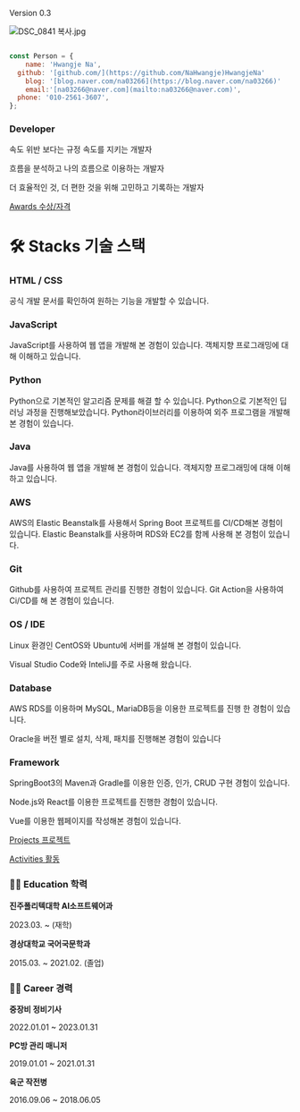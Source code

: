 Version 0.3

![DSC_0841 복사.jpg](https://prod-files-secure.s3.us-west-2.amazonaws.com/13f06bfb-390c-4cbf-b946-b5624ed557b6/11450b8d-a686-48d2-bf62-e8dceb6ab895/DSC_0841_%EB%B3%B5%EC%82%AC.jpg)

```jsx

const Person = {
	name: 'Hwangje Na',
  github: '[github.com/](https://github.com/NaHwangje)HwangjeNa'
	blog: '[blog.naver.com/na03266](https://blog.naver.com/na03266)'
	email:'[na03266@naver.com](mailto:na03266@naver.com)',
  phone: '010-2561-3607',
};

```

### **Developer**

속도 위반 보다는 규정 속도를 지키는 개발자

흐름을 분석하고 나의 흐름으로 이용하는 개발자

더 효율적인 것, 더 편한 것을 위해 고민하고 기록하는 개발자

[Awards 수상/자격](https://www.notion.so/ad08b6a466c7476d85b41444676e75e2?pvs=21)

# 🛠️ Stacks 기술 스택

### HTML / CSS

공식 개발 문서를 확인하여 원하는 기능을 개발할 수 있습니다.

### JavaScript

JavaScript를 사용하여 웹 앱을 개발해 본 경험이 있습니다.
객체지향 프로그래밍에 대해 이해하고 있습니다.

### Python

Python으로 기본적인 알고리즘 문제를 해결 할 수 있습니다.
Python으로 기본적인 딥러닝 과정을 진행해보았습니다.
Python라이브러리를 이용하여 외주 프로그램을 개발해본 경험이 있습니다.

### Java

Java를 사용하여 웹 앱을 개발해 본 경험이 있습니다.
객체지향 프로그래밍에 대해 이해하고 있습니다.

### AWS

AWS의 Elastic Beanstalk를 사용해서 Spring Boot 프로젝트를 CI/CD해본 경험이 있습니다.
Elastic Beanstalk를 사용하며 RDS와 EC2를 함께 사용해 본 경험이 있습니다.

### Git

Github를 사용하여 프로젝트 관리를 진행한 경험이 있습니다.
Git Action을 사용하여 Ci/CD를 해 본 경험이 있습니다.

### OS / IDE

Linux 환경인 CentOS와 Ubuntu에 서버를 개설해 본 경험이 있습니다.

Visual Studio Code와 InteliJ를 주로 사용해 왔습니다.

### Database

AWS RDS를 이용하며 MySQL, MariaDB등을 이용한 프로젝트를 진행 한 경험이 있습니다.

Oracle을 버전 별로 설치, 삭제, 패치를 진행해본 경험이 있습니다

### Framework

SpringBoot3의 Maven과 Gradle를 이용한 인증, 인가, CRUD 구현 경험이 있습니다.

Node.js와 React를 이용한 프로젝트를 진행한 경험이 있습니다.

Vue를 이용한 웹페이지를 작성해본 경험이 있습니다.

[Projects 프로젝트](https://www.notion.so/4818a1f626f443199af4d86d9c2a7130?pvs=21)

[Activities 활동](https://www.notion.so/1c9ddee7514348e78563dcff8a98d846?pvs=21)

### 🧑‍🎓 Education 학력

**진주폴리텍대학 AI소프트웨어과**

2023.03. ~ (재학)

**경상대학교 국어국문학과**

2015.03. ~ 2021.02. (졸업)

### 🧑‍💼 Career 경력

**중장비 정비기사**

2022.01.01 ~ 2023.01.31

**PC방 관리 매니저**

2019.01.01 ~ 2021.01.31

**육군 작전병**

2016.09.06 ~ 2018.06.05